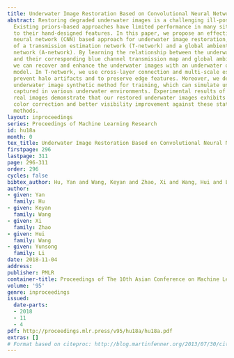 ```yaml
---
title: Underwater Image Restoration Based on Convolutional Neural Network
abstract: Restoring degraded underwater images is a challenging ill-posed problem.
  Existing priors-based approaches have limited performance in many situations due
  to their hand-designed features. In this paper, we propose an effective convolutional
  neural network (CNN) based approach for underwater image restoration, which consists
  of a transmission estimation network (T-network) and a global ambient light estimation
  network (A-network). By learning the relationship between the underwater scenes
  and their corresponding blue channel transmission map and global ambient light respectively,
  we can recover and enhance the underwater images with an underwater optical imaging
  model. In T-network, we use cross-layer connection and multi-scale estimation to
  prevent halo artifacts and to preserve edge features. Moreover, we develop a new
  underwater image synthetic method for training, which can simulate underwater images
  captured in various underwater environments. Experimental results of synthetic and
  real images demonstrate that our restored underwater images exhibits more natural
  color correction and better visibility improvement against these state-of-the-art
  methods.
layout: inproceedings
series: Proceedings of Machine Learning Research
id: hu18a
month: 0
tex_title: Underwater Image Restoration Based on Convolutional Neural Network
firstpage: 296
lastpage: 311
page: 296-311
order: 296
cycles: false
bibtex_author: Hu, Yan and Wang, Keyan and Zhao, Xi and Wang, Hui and Li, Yunsong
author:
- given: Yan
  family: Hu
- given: Keyan
  family: Wang
- given: Xi
  family: Zhao
- given: Hui
  family: Wang
- given: Yunsong
  family: Li
date: 2018-11-04
address: 
publisher: PMLR
container-title: Proceedings of The 10th Asian Conference on Machine Learning
volume: '95'
genre: inproceedings
issued:
  date-parts:
  - 2018
  - 11
  - 4
pdf: http://proceedings.mlr.press/v95/hu18a/hu18a.pdf
extras: []
# Format based on citeproc: http://blog.martinfenner.org/2013/07/30/citeproc-yaml-for-bibliographies/
---
```

